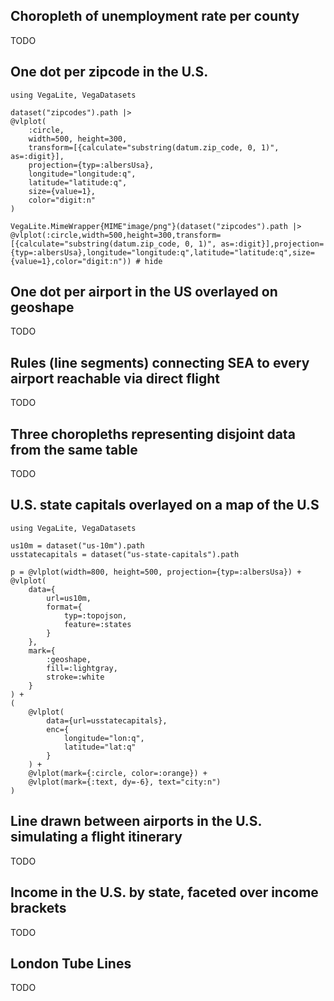 ## Choropleth of unemployment rate per county

TODO

## One dot per zipcode in the U.S.

```@example
using VegaLite, VegaDatasets

dataset("zipcodes").path |>
@vlplot(
    :circle,
    width=500, height=300,
    transform=[{calculate="substring(datum.zip_code, 0, 1)", as=:digit}],
    projection={typ=:albersUsa},
    longitude="longitude:q",
    latitude="latitude:q",
    size={value=1},
    color="digit:n"
)

VegaLite.MimeWrapper{MIME"image/png"}(dataset("zipcodes").path |> @vlplot(:circle,width=500,height=300,transform=[{calculate="substring(datum.zip_code, 0, 1)", as=:digit}],projection={typ=:albersUsa},longitude="longitude:q",latitude="latitude:q",size={value=1},color="digit:n")) # hide
```

## One dot per airport in the US overlayed on geoshape

TODO

## Rules (line segments) connecting SEA to every airport reachable via direct flight

TODO

## Three choropleths representing disjoint data from the same table

TODO

## U.S. state capitals overlayed on a map of the U.S

```@example
using VegaLite, VegaDatasets

us10m = dataset("us-10m").path
usstatecapitals = dataset("us-state-capitals").path

p = @vlplot(width=800, height=500, projection={typ=:albersUsa}) +
@vlplot(
    data={
        url=us10m,
        format={
            typ=:topojson,
            feature=:states
        }
    },
    mark={
        :geoshape,
        fill=:lightgray,
        stroke=:white
    }
) +
(
    @vlplot(
        data={url=usstatecapitals},
        enc={
            longitude="lon:q",
            latitude="lat:q"
        }
    ) +
    @vlplot(mark={:circle, color=:orange}) +
    @vlplot(mark={:text, dy=-6}, text="city:n")
)
```

## Line drawn between airports in the U.S. simulating a flight itinerary

TODO

## Income in the U.S. by state, faceted over income brackets

TODO

## London Tube Lines

TODO
